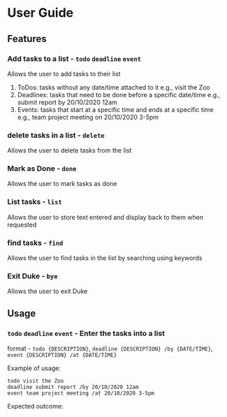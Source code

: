 # User Guide

## Features 

### Add tasks to a list - `todo` `deadline` `event`
Allows the user to add tasks to their list
  1. ToDos: tasks without any date/time attached to it e.g., visit the Zoo
  2. Deadlines: tasks that need to be done before a specific date/time e.g., submit report by 20/10/2020 12am
  3. Events: tasks that start at a specific time and ends at a specific time e.g., team project meeting on 20/10/2020 3-5pm

### delete tasks in a list - `delete`
Allows the user to delete tasks from the list

### Mark as Done - `done`
Allows the user to mark tasks as done

### List tasks - `list`
Allows the user to store text entered and display back to them when requested

### find tasks - `find`
Allows the user to find tasks in the list by searching using keywords

### Exit Duke - `bye`
Allows the user to exit Duke

## Usage

### `todo` `deadline` `event` - Enter the tasks into a list

format - `todo {DESCRIPTION}`, `deadline {DESCRIPTION} /by {DATE/TIME}`, `event {DESCRIPTION} /at {DATE/TIME}`

Example of usage: 
```
todo visit the Zoo
deadline submit report /by 20/10/2020 12am
event team project meeting /at 20/10/2020 3-5pm
```

Expected outcome:
```

```
